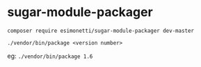 # sugar-module-packager

`composer require esimonetti/sugar-module-packager dev-master`

`./vendor/bin/package <version number>`

eg: `./vendor/bin/package 1.6`
